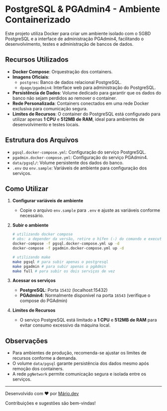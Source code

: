 # PostgreSQL & PGAdmin4 - Ambiente Containerizado

Este projeto utiliza Docker para criar um ambiente isolado com o SGBD PostgreSQL e a interface de administração PGAdmin4, facilitando o desenvolvimento, testes e administração de bancos de dados.

## Recursos Utilizados

- **Docker Compose**: Orquestração dos containers.
- **Imagens Oficiais**:
  - `postgres`: Banco de dados relacional PostgreSQL.
  - `dpage/pgadmin4`: Interface web para administração do PostgreSQL.
- **Persistência de Dados**: Volume dedicado para garantir que os dados do banco não sejam perdidos ao remover o container.
- **Rede Personalizada**: Containers conectados em uma rede Docker exclusiva para comunicação segura.
- **Limites de Recursos**: O container do PostgreSQL está configurado para utilizar apenas **1 CPU** e **512MB de RAM**, ideal para ambientes de desenvolvimento e testes locais.

## Estrutura dos Arquivos

- `pgsql.docker-compose.yml`: Configuração do serviço PostgreSQL.
- `pgadmin.docker-compose.yml`: Configuração do serviço PGAdmin4.
- `data/pgsql/`: Volume persistente dos dados do banco.
- `.env` ou `env.sample`: Variáveis de ambiente para configuração dos serviços.

## Como Utilizar

1. **Configurar variáveis de ambiente**
   - Copie o arquivo `env.sample` para `.env` e ajuste as variáveis conforme necessário.

2. **Subir o ambiente**
   ```sh
   # utilizando docker compose
   # obs: a depender da versão, retire o hífen (-) do comando e execute docker compose
   docker-compose -f pgsql.docker-compose.yml up -d
   docker-compose -f pgadmin.docker-compose.yml up -d

   # utilizando make
   make pgsql # para subir apenas o postgresql
   make pgadmin # para subir apenas o pgAdmin
   make full # para subir os dois serviços de vez
   ```

3. **Acessar os serviços**
   - **PostgreSQL**: Porta `15432` (localhost:15432)
   - **PGAdmin4**: Normalmente disponível na porta `16543` (verifique o compose do PGAdmin)

4. **Limites de Recursos**
   - O serviço PostgreSQL está limitado a **1 CPU** e **512MB de RAM** para evitar consumo excessivo da máquina local.

## Observações

- Para ambientes de produção, recomenda-se ajustar os limites de recursos conforme a demanda.
- O volume `data/pgsql` garante persistência dos dados mesmo após remoção dos containers.
- A rede `pgNetwork` permite comunicação segura e isolada entre os serviços.

---

Desenvolvido com ❤️ por [Mário.dev](https://bymario.dev)

Contribuições e sugestões são bem-vindas!
